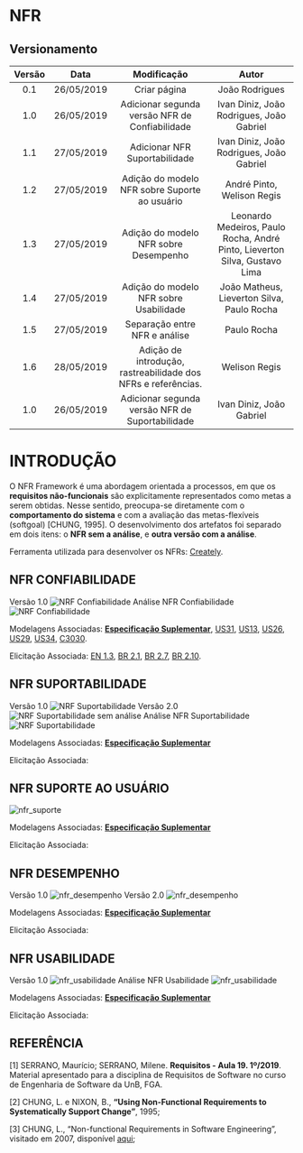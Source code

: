 # NFR

## Versionamento

|  Versão |    Data    | Modificação  | Autor |
|  :----: | :--------: | :---------:  | :------: |
|    0.1  | 26/05/2019 | Criar página | João Rodrigues |
|    1.0  | 26/05/2019 | Adicionar segunda versão NFR de Confiabilidade | Ivan Diniz, João Rodrigues, João Gabriel |
|    1.1  | 27/05/2019 | Adicionar NFR Suportabilidade | Ivan Diniz, João Rodrigues, João Gabriel |
| 1.2 | 27/05/2019 | Adição do modelo NFR sobre Suporte ao usuário | André Pinto, Welison Regis |
| 1.3 | 27/05/2019 | Adição do modelo NFR sobre Desempenho | Leonardo Medeiros, Paulo Rocha, André Pinto, Lieverton Silva, Gustavo Lima |
| 1.4 | 27/05/2019 | Adição do modelo NFR sobre Usabilidade | João Matheus, Lieverton Silva, Paulo Rocha|
| 1.5 | 27/05/2019 | Separação entre NFR e análise |Paulo Rocha|
| 1.6 | 28/05/2019 | Adição de introdução, rastreabilidade dos NFRs e referências. | Welison Regis |
|    1.0  | 26/05/2019 | Adicionar segunda versão NFR de Suportabilidade | Ivan Diniz, João Gabriel |

# INTRODUÇÃO
O NFR Framework é uma abordagem orientada a processos, em que os **requisitos não-funcionais** são explicitamente representados como metas a serem obtidas. Nesse sentido, preocupa-se diretamente com o **comportamento do sistema** e com a avaliação das metas-flexíveis (softgoal) [CHUNG, 1995]. O desenvolvimento dos artefatos foi separado em dois itens: o **NFR sem a análise**, e **outra versão com a análise**.

Ferramenta utilizada para desenvolver os NFRs: [Creately](https://creately.com/).

## NFR CONFIABILIDADE
Versão 1.0
![NRF Confiabilidade](images/nfr/NFRConfiabilidadeSemAnalise.jpg)
Análise NFR Confiabilidade
![NRF Confiabilidade](images/nfr/NFRConfiabilidadeComAnalise.jpg)


Modelagens Associadas: [**Especificação Suplementar**](./especificacao_suplementar.md#confiabilidade), [US31](./backlog.md#us31), [US13](./backlog.md#us13), [US26](./backlog.md#us26), [US29](./backlog.md#us29), [US34](./backlog.md#us34), [C3030](./cenarios10x5f8c4.md#c3030).

Elicitação Associada: [EN 1.3](./priorizacao.md), [BR 2.1](./priorizacao.md), [BR 2.7](./priorizacao.md), [BR 2.10](./priorizacao.md).

## NFR SUPORTABILIDADE
Versão 1.0
![NRF Suportabilidade](images/nfr/nfr_v1_suportabilidade.png)
Versão 2.0  
![NRF Suportabilidade sem análise](images/nfr/Suportabilidade_sem_analise.jpg)
Análise NFR Suportabilidade
![NRF Suportabilidade](images/nfr/Suportabilidade_v2.jpg)

Modelagens Associadas: [**Especificação Suplementar**](./especificacao_suplementar.md#suportabilidade)

Elicitação Associada: 

## NFR SUPORTE AO USUÁRIO
![nfr_suporte](images/nfr/nfr_v1_suporte_ao_usuario.jpg)

Modelagens Associadas: [**Especificação Suplementar**](./especificacao_suplementar.md#requisitos-de-sistema-de-ajuda-e-de-documentacao-de-usuario-on-line)

Elicitação Associada: 



## NFR DESEMPENHO
Versão 1.0
![nfr_desempenho](images/nfr/nfr_v1_desempenho.jpg)
Versão 2.0
![nfr_desempenho](images/nfr/nfr_v2_desempenho.png)

Modelagens Associadas: [**Especificação Suplementar**](./especificacao_suplementar.md#desempenho)

Elicitação Associada: 



## NFR USABILIDADE
Versão 1.0
![nfr_usabilidade](images/nfr/NFRUsabilidadeSemAnalise.jpg)
Análise NFR Usabilidade
![nfr_usabilidade](images/nfr/NFRUsabilidadecomAnalise.jpg)

Modelagens Associadas: [**Especificação Suplementar**](./especificacao_suplementar.md#usabilidade)

Elicitação Associada: 

## REFERÊNCIA

[1] SERRANO, Maurício; SERRANO, Milene. **Requisitos - Aula 19. 1º/2019**. Material apresentado para a disciplina de Requisitos de Software no curso de Engenharia de Software da UnB, FGA.

[2] CHUNG, L. e NIXON, B., **“Using Non-Functional Requirements to Systematically Support Change”**, 1995;

[3] CHUNG, L., “Non-functional Requirements in Software Engineering”, visitado em 2007, disponível [aqui](https://www.utdallas.edu/~chung/RE/NFR-18.ppt);